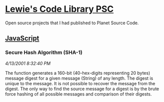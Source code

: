 # [Lewie's Code Library PSC](../../README.md)

Open source projects that I had published to Planet Source Code.

## [JavaScript](../README.md)

### Secure Hash Algorithm (SHA-1)

*4/13/2001 8:32:40 PM*

The function generates a 160-bit (40-hex-digits representing 20 bytes) message digest for a given message (String) of any length. The digest is unique to the message. It is not possible to recover the message from the digest. The only way to find the source message for a digest is by the brute force hashing of all possible messages and comparison of their digests.


